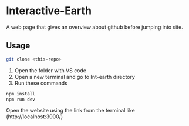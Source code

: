 # Interactive-Earth

A web page that gives an overview about github before jumping into site.

## Usage

```bash
git clone <this-repo>
```
1. Open the folder with VS code 
2. Open a new terminal and go to Int-earth directory
3. Run these commands

```bash
npm install
npm run dev
```

Open the website using the link from the terminal like (http://localhost:3000/)
